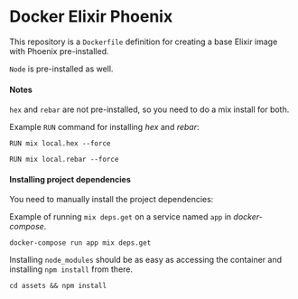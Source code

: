 # Docker Elixir Phoenix

This repository is a `Dockerfile` definition for creating a base Elixir image with Phoenix pre-installed.

`Node` is pre-installed as well.

#### Notes

`hex` and `rebar` are not pre-installed, so you need to do a mix install for both.

Example `RUN` command for installing _hex_ and _rebar_:

    RUN mix local.hex --force

    RUN mix local.rebar --force

#### Installing project dependencies

You need to manually install the project dependencies:

Example of running `mix deps.get` on a service named `app` in _docker-compose_.

    docker-compose run app mix deps.get

Installing `node_modules` should be as easy as accessing the container and installing `npm install` from there.

    cd assets && npm install
